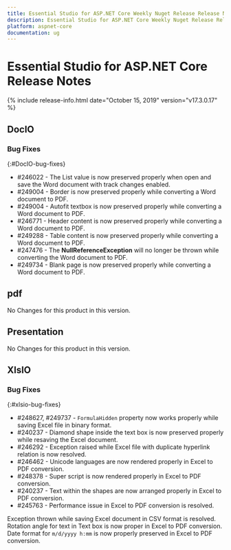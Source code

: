 ```yaml
---
title: Essential Studio for ASP.NET Core Weekly Nuget Release Release Notes  
description: Essential Studio for ASP.NET Core Weekly Nuget Release Release Notes  
platform: aspnet-core
documentation: ug
---
```


# Essential Studio for ASP.NET Core  Release Notes  

{% include release-info.html date="October 15, 2019"  version="v17.3.0.17" %} 






## DocIO

### Bug Fixes
{:#DocIO-bug-fixes}

* \#246022 - The List value is now preserved properly when open and save the Word document with track changes enabled.
* \#249004 - Border is now preserved properly while converting a Word document to PDF.
* \#249004 - Autofit textbox is now preserved properly while converting a Word document to PDF.
* \#246771 - Header content is now preserved properly while converting a Word document to PDF.
* \#249288 - Table content is now preserved properly while converting a Word document to PDF.
* \#247476 - The **NullReferenceException** will no longer be thrown while converting the Word document to PDF.
* \#249734 - Blank page is now preserved properly while converting a Word document to PDF.
## pdf

No Changes for this product in this version.

[//]: # "Delete the contents of this file while new content is added."

## Presentation

No Changes for this product in this version.

[//]: # "Delete the contents of this file while new content is added."

## XlsIO

### Bug Fixes
{:#xlsio-bug-fixes}

* \#248627, \#249737 - `FormulaHidden` property now works properly while saving Excel file in binary format.
* \#240237 - Diamond shape inside the text box is now preserved properly while resaving the Excel document.
* \#246292 - Exception raised while Excel file with duplicate hyperlink relation is now resolved.
* \#246462 - Unicode languages are now rendered properly in Excel to PDF conversion.
* \#248378 - Super script is now rendered properly in Excel to PDF conversion.
* \#240237 - Text within the shapes are now arranged properly in Excel to PDF conversion.
* \#245763 - Performance issue in Excel to PDF conversion is resolved.

Exception thrown while saving Excel document in CSV format is resolved.
Rotation angle for text in Text box is now proper in Excel to PDF conversion.
Date format for `m/d/yyyy h:mm` is now properly preserved in Excel to PDF conversion.

